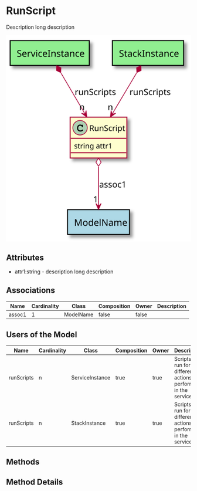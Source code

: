 # RunScript

Description long description

![Logical Diagram](./logical.svg)

## Attributes

* attr1:string - description long description


## Associations

| Name | Cardinality | Class | Composition | Owner | Description |
| --- | --- | --- | --- | --- | --- |
| assoc1 | 1 | ModelName | false | false |  |


## Users of the Model

| Name | Cardinality | Class | Composition | Owner | Description |
| --- | --- | --- | --- | --- | --- |
| runScripts | n | ServiceInstance | true | true | Scripts to run for the different actions performed in the service |
| runScripts | n | StackInstance | true | true | Scripts to run for the different actions performed in the service |





## Methods


<h2>Method Details</h2>
    

